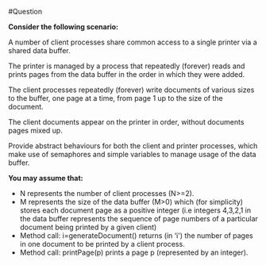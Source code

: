 #Question

__Consider the following scenario:__

A number of client processes share common access to a single printer via a shared data buffer.

The printer is managed by a process that repeatedly (forever) reads and prints pages from the data buffer in the order in which they were added.

The client processes repeatedly (forever) write documents of various sizes to the buffer, one page at a time, from page 1 up to the size of the document.

The client documents appear on the printer in order, without documents pages mixed up.

Provide abstract behaviours for both the client and printer processes, which make use of semaphores and simple variables to manage usage of the data buffer.

__You may assume that:__

- N represents the number of client processes (N>=2).
- M represents the size of the data buffer (M>0) which (for simplicity) stores each document page as a positive integer (i.e integers 4,3,2,1 in the data buffer represents the sequence of page numbers of a particular document being printed by a given client)
- Method call: i=generateDocument() returns (in ‘i') the number of pages in one document to be printed by a client process.
- Method call: printPage(p) prints a page p (represented by an integer).
